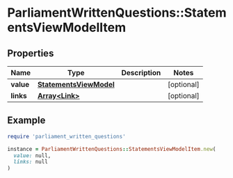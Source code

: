# ParliamentWrittenQuestions::StatementsViewModelItem

## Properties

| Name | Type | Description | Notes |
| ---- | ---- | ----------- | ----- |
| **value** | [**StatementsViewModel**](StatementsViewModel.md) |  | [optional] |
| **links** | [**Array&lt;Link&gt;**](Link.md) |  | [optional] |

## Example

```ruby
require 'parliament_written_questions'

instance = ParliamentWrittenQuestions::StatementsViewModelItem.new(
  value: null,
  links: null
)
```

